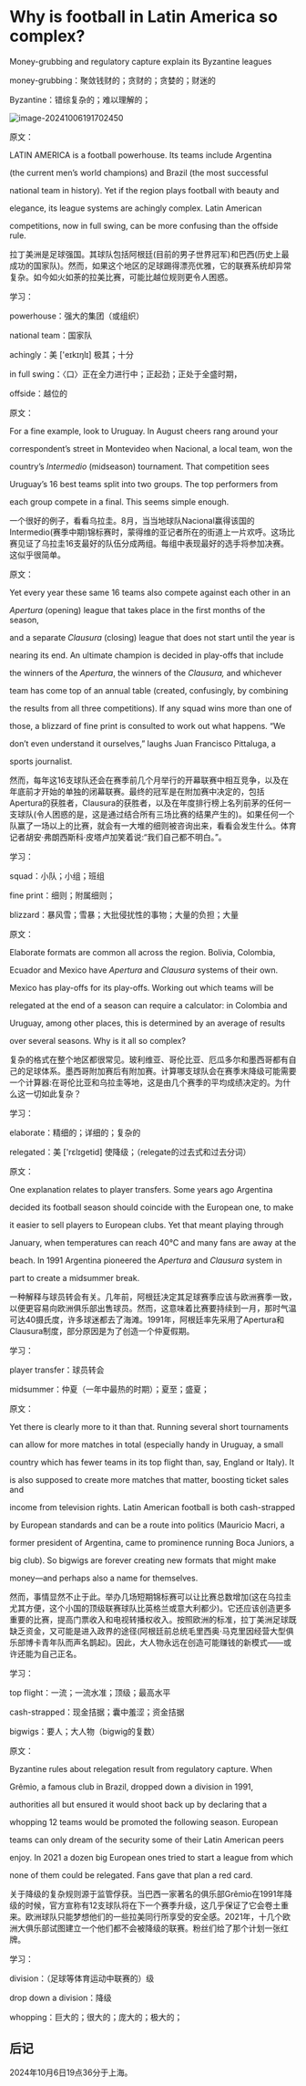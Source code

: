 # Why is football in Latin America so complex?

Money-grubbing and regulatory capture explain its Byzantine leagues

money-grubbing：聚敛钱财的；贪财的；贪婪的；财迷的

Byzantine：错综复杂的；难以理解的；

![image-20241006191702450](./assets/image-20241006191702450.png)



原文：

LATIN AMERICA is a football powerhouse. Its teams include Argentina

(the current men’s world champions) and Brazil (the most successful

national team in history). Yet if the region plays football with beauty and

elegance, its league systems are achingly complex. Latin American

competitions, now in full swing, can be more confusing than the offside rule.

拉丁美洲是足球强国。其球队包括阿根廷(目前的男子世界冠军)和巴西(历史上最成功的国家队)。然而，如果这个地区的足球踢得漂亮优雅，它的联赛系统却异常复杂。如今如火如荼的拉美比赛，可能比越位规则更令人困惑。

学习：

powerhouse：强大的集团（或组织）

national team：国家队

achingly：美 ['eɪkɪŋlɪ] 极其；十分

in full swing：〈口〉正在全力进行中；正起劲；正处于全盛时期，

offside：越位的

原文：

For a fine example, look to Uruguay. In August cheers rang around your

correspondent’s street in Montevideo when Nacional, a local team, won the

country’s *Intermedio* (midseason) tournament. That competition sees

Uruguay’s 16 best teams split into two groups. The top performers from

each group compete in a final. This seems simple enough.

一个很好的例子，看看乌拉圭。8月，当当地球队Nacional赢得该国的Intermedio(赛季中期)锦标赛时，蒙得维的亚记者所在的街道上一片欢呼。这场比赛见证了乌拉圭16支最好的队伍分成两组。每组中表现最好的选手将参加决赛。这似乎很简单。

原文：

Yet every year these same 16 teams also compete against each other in an

*Apertura* (opening) league that takes place in the first months of the season,

and a separate *Clausura* (closing) league that does not start until the year is

nearing its end. An ultimate champion is decided in play-offs that include

the winners of the *Apertura*, the winners of the *Clausura,* and whichever

team has come top of an annual table (created, confusingly, by combining

the results from all three competitions). If any squad wins more than one of

those, a blizzard of fine print is consulted to work out what happens. “We

don’t even understand it ourselves,” laughs Juan Francisco Pittaluga, a

sports journalist.

然而，每年这16支球队还会在赛季前几个月举行的开幕联赛中相互竞争，以及在年底前才开始的单独的闭幕联赛。最终的冠军是在附加赛中决定的，包括Apertura的获胜者，Clausura的获胜者，以及在年度排行榜上名列前茅的任何一支球队(令人困惑的是，这是通过结合所有三场比赛的结果产生的)。如果任何一个队赢了一场以上的比赛，就会有一大堆的细则被咨询出来，看看会发生什么。体育记者胡安·弗朗西斯科·皮塔卢加笑着说:“我们自己都不明白。”。

学习：

squad：小队；小组；班组

fine print：细则；附属细则；

blizzard：暴风雪；雪暴；大批侵扰性的事物；大量的负担；大量

原文：

Elaborate formats are common all across the region. Bolivia, Colombia,

Ecuador and Mexico have *Apertura* and *Clausura* systems of their own.

Mexico has play-offs for its play-offs. Working out which teams will be

relegated at the end of a season can require a calculator: in Colombia and

Uruguay, among other places, this is determined by an average of results

over several seasons. Why is it all so complex?

复杂的格式在整个地区都很常见。玻利维亚、哥伦比亚、厄瓜多尔和墨西哥都有自己的足球体系。墨西哥附加赛后有附加赛。计算哪支球队会在赛季末降级可能需要一个计算器:在哥伦比亚和乌拉圭等地，这是由几个赛季的平均成绩决定的。为什么这一切如此复杂？

学习：

elaborate：精细的；详细的；复杂的

relegated：美 ['rɛlɪɡetid] 使降级；（relegate的过去式和过去分词）

原文：

One explanation relates to player transfers. Some years ago Argentina

decided its football season should coincide with the European one, to make

it easier to sell players to European clubs. Yet that meant playing through

January, when temperatures can reach 40°C and many fans are away at the

beach. In 1991 Argentina pioneered the *Apertura* and *Clausura* system in

part to create a midsummer break.

一种解释与球员转会有关。几年前，阿根廷决定其足球赛季应该与欧洲赛季一致，以便更容易向欧洲俱乐部出售球员。然而，这意味着比赛要持续到一月，那时气温可达40摄氏度，许多球迷都去了海滩。1991年，阿根廷率先采用了Apertura和Clausura制度，部分原因是为了创造一个仲夏假期。

学习：

player transfer：球员转会

midsummer：仲夏（一年中最热的时期）；夏至；盛夏；

原文：

Yet there is clearly more to it than that. Running several short tournaments

can allow for more matches in total (especially handy in Uruguay, a small

country which has fewer teams in its top flight than, say, England or Italy). It

is also supposed to create more matches that matter, boosting ticket sales and

income from television rights. Latin American football is both cash-strapped

by European standards and can be a route into politics (Mauricio Macri, a

former president of Argentina, came to prominence running Boca Juniors, a

big club). So bigwigs are forever creating new formats that might make

money—and perhaps also a name for themselves.

然而，事情显然不止于此。举办几场短期锦标赛可以让比赛总数增加(这在乌拉圭尤其方便，这个小国的顶级联赛球队比英格兰或意大利都少)。它还应该创造更多重要的比赛，提高门票收入和电视转播权收入。按照欧洲的标准，拉丁美洲足球既缺乏资金，又可能是进入政界的途径(阿根廷前总统毛里西奥·马克里因经营大型俱乐部博卡青年队而声名鹊起)。因此，大人物永远在创造可能赚钱的新模式——或许还能为自己正名。

学习：

top flight：一流；一流水准；顶级；最高水平

cash-strapped：现金拮据；囊中羞涩；资金拮据

bigwigs：要人；大人物（bigwig的复数）          

原文：

Byzantine rules about relegation result from regulatory capture. When

Grêmio, a famous club in Brazil, dropped down a division in 1991,

authorities all but ensured it would shoot back up by declaring that a

whopping 12 teams would be promoted the following season. European

teams can only dream of the security some of their Latin American peers

enjoy. In 2021 a dozen big European ones tried to start a league from which

none of them could be relegated. Fans gave that plan a red card.

关于降级的复杂规则源于监管俘获。当巴西一家著名的俱乐部Grêmio在1991年降级的时候，官方宣称有12支球队将在下一个赛季升级，这几乎保证了它会卷土重来。欧洲球队只能梦想他们的一些拉美同行所享受的安全感。2021年，十几个欧洲大俱乐部试图建立一个他们都不会被降级的联赛。粉丝们给了那个计划一张红牌。

学习：

division：（足球等体育运动中联赛的）级

drop down a division：降级

whopping：巨大的；很大的；庞大的；极大的；



## 后记

2024年10月6日19点36分于上海。



